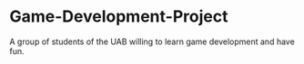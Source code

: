 # Game-Development-Project
A group of students of the  UAB willing to learn game development and have fun.
